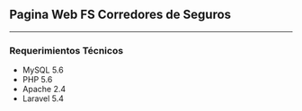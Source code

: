 ## Pagina Web FS Corredores de Seguros
****

### Requerimientos Técnicos
-   MySQL 5.6
-   PHP 5.6
-   Apache 2.4
-   Laravel 5.4